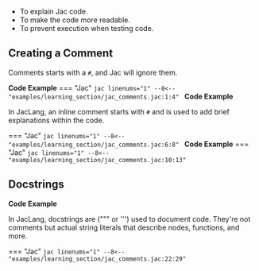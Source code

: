 - To explain Jac code.
- To make the code more readable.
- To prevent execution when testing code.

## Creating a Comment
Comments starts with a `#`, and Jac will ignore them.

**Code Example**
=== "Jac"
    ```jac linenums="1"
    --8<-- "examples/learning_section/jac_comments.jac:1:4"
    ```
**Code Example**

In JacLang, an inline comment starts with `#` and is used to add brief explanations within the code.

=== "Jac"
    ```jac linenums="1"
    --8<-- "examples/learning_section/jac_comments.jac:6:8"
    ```
**Code Example**
=== "Jac"
    ```jac linenums="1"
    --8<-- "examples/learning_section/jac_comments.jac:10:13"
    ```

## Docstrings

**Code Example**

In JacLang, docstrings are (""" or ''') used to document code. They're not comments but actual string literals that describe nodes, functions, and more.

=== "Jac"
    ```jac linenums="1"
    --8<-- "examples/learning_section/jac_comments.jac:22:29"
    ```